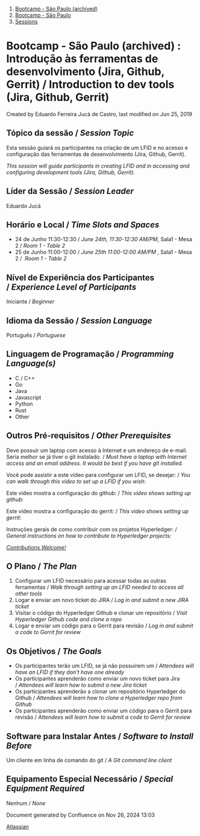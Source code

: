 1. [Bootcamp - São Paulo (archived)](index.html)
2. [Bootcamp - São Paulo](18874376.html)
3. [Sessions](Sessions_18874398.html)

# Bootcamp - São Paulo (archived) : Introdução às ferramentas de desenvolvimento (Jira, Github, Gerrit) / Introduction to dev tools (Jira, Github, Gerrit)

Created by Eduardo Ferreira Jucá de Castro, last modified on Jun 25, 2019

## Tópico da sessão / *Session Topic*

Esta sessão guiará os participantes na criação de um LFID e no acesso e configuração das ferramentas de desenvolvimento (Jira, Github, Gerrit).

*This session will guide participants in creating LFID and in accessing and configuring development tools (Jira, Github, Gerrit).*

## Líder da Sessão / *Session Leader*

Eduardo Jucá

## Horário e Local / *Time Slots and Spaces*

- 24 de Junho 11:30-12:30 / *June 24th, 11:30-12:30 AM/PM*, Sala1 - Mesa 2 / *Room 1 - Table 2*
- 25 de Junho 11:00-12:00 / *June 25th 11:00-12:00 AM/PM* , Sala1 - Mesa 2 /  *Room 1 - Table 2*

## Nível de Experiência dos Participantes / *Experience Level of Participants*

Iniciante / *Beginner*

## Idioma da Sessão / *Session Language*

Português / *Portuguese*

## Linguagem de Programação / *Programming Language(s)*

- C / C++
- Go
- Java
- Javascript
- Python
- Rust
- Other

## Outros Pré-requisitos / *Other Prerequisites*

Deve possuir um laptop com acesso à Internet e um endereço de e-mail. Seria melhor se já tiver o git instalado. / *Must have a laptop with Internet access and an email address. It would be best if you have git installed.*

Você pode assistir a este vídeo para configurar um LFID, se desejar: / *You can walk through this video to set up a LFID if you wish:*

Este vídeo mostra a configuração do github: / *This video shows setting up github:*

Este vídeo mostra a configuração do gerrit: / *This video shows setting up gerrit:*

Instruções gerais de como contribuir com os projetos Hyperledger: / *General instructions on how to contribute to Hyperledger projects:*

[*Contributions Welcome!*](https://hyperledger-fabric.readthedocs.io/en/release-1.4/CONTRIBUTING.html)

## O Plano / *The Plan*

1. Configurar um LFID necessário para acessar todas as outras ferramentas / *Walk through setting up an LFID needed to access all other tools*
2. Logar e enviar um novo ticket do JIRA / *Log in and submit a new JIRA ticket*
3. Visitar o código do Hyperledger Github e clonar um repositório / *Visit Hyperledger Github code and clone a repo*
4. Logar e enviar um código para o Gerrit para revisão / *Log in and submit a code to Gerrit for review*

## Os Objetivos / *The Goals*

- Os participantes terão um LFID, se já não possuirem um / *Attendees will have an LFID if they don't have one already*
- Os participantes aprenderão como enviar um novo ticket para Jira / *Attendees will learn how to submit a new Jira ticket*
- Os participantes aprenderão a clonar um repositório Hyperledger do Github / *Attendees will learn how to clone a Hyperledger repo from Github*
- Os participantes aprenderão como enviar um código para o Gerrit para revisão / *Attendees will learn how to submit a code to Gerrit for review*

## Software para Instalar Antes / *Software to Install Before*

Um cliente em linha de comando do git / *A Git command line client*

## Equipamento Especial Necessário / *Special Equipment Required*

Nenhum / *None*

Document generated by Confluence on Nov 26, 2024 13:03

[Atlassian](http://www.atlassian.com/)
